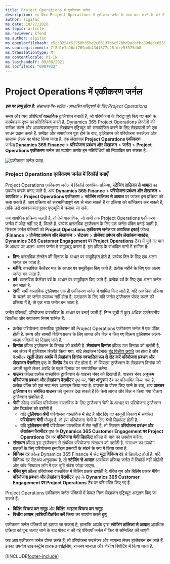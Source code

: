 ```yaml
---
title: Project Operations में एकीकरण जर्नल
description: यह विषय Project Operations में एकीकरण जर्नल के साथ काम करने के बारे में जानकारी प्रदान करता है.
author: sigitac
ms.date: 10/27/2020
ms.topic: article
ms.reviewer: kfend
ms.author: sigitac
ms.openlocfilehash: c5cc3254c52750b35be2c66137b6c57bbd9acbfbc89dedc6559059a89c8e2393
ms.sourcegitcommit: 7f8d1e7a16af769adb43d1877c28fdce53975db8
ms.translationtype: MT
ms.contentlocale: hi-IN
ms.lasthandoff: 08/06/2021
ms.locfileid: "6987933"
---
```

# <a name="integration-journal-in-project-operations"></a>Project Operations में एकीकरण जर्नल

_**इस पर लागू होता है:** संसाधन/गैर-स्टॉक -आधारित परिदृश्यों के लिए Project Operations_

समय और व्यय प्रविष्टियाँ **वास्तविक** ट्रांज़ैक्शन बनाती हैं, जो परियोजना के विरुद्ध पूर्ण किए गए कार्य के कार्यवाहक दृश्य का प्रतिनिधित्व करते हैं. Dynamics 365 Project Operations लेनदेनों की समीक्षा करने और आवश्यकतानुसार लेखांकन एट्रिब्यूट को समायोजित करने के लिए लेखापालों को एक साधन प्रदान करते हैं. समीक्षा और समायोजन पूरा होने के बाद, ट्रांज़ैक्शन को परियोजना सबलेज़र और सामान्य लेज़र पर पोस्ट किया जाता है. एक लेखापाल **Project Operations एकीकरण** जर्नल(**Dynamics 365 Finance** > **परियोजना प्रबंधन और लेखांकन** > **जर्नल** > **Project Operations एकीकरण** जर्नल का उपयोग करके इन गतिविधियों को निष्पादित कर सकता है.

![एकीकरण जर्नल प्रवाह.](./media/IntegrationJournal.png)

### <a name="create-records-in-the-project-operations-integration-journal"></a>Project Operations एकीकरण जर्नल में रिकॉर्ड बनाएँ

Project Operations एकीकरण जर्नल में रिकॉर्ड आवधिक प्रक्रिया, **स्टेजिंग तालिका से आयात** का उपयोग करके बनाए जाते हैं. आप **Dynamics 365 Finance** > **परियोजना प्रबंधन और लेखांकन** > **आवधिक** > **Project Operations एकीकरण** > **स्टेजिंग तालिका से आयात** पर जाकर इस प्रक्रिया को चला सकते हैं. आप प्रक्रिया को सहभागितापूर्ण रूप से चला सकते हैं या प्रक्रिया को कॉन्फ़िगर कर सकते हैं, ताकि उसे आवश्यकतानुसार पृष्ठभूमि में चलाया जा सके.

जब आवधिक प्रक्रिया चलती है, तो ऐसे वास्तविक, जो अभी तक Project Operations एकीकरण जर्नल में जोड़े नहीं गए हैं, मिलते हैं. प्रत्येक वास्तविक ट्रांज़ैक्शन के लिए एक जर्नल पंक्ति बनाई जाती है.
सिस्टम जर्नल पंक्तियों को **Project Operations एकीकरण जर्नल पर आवधिक इकाई** फ़ील्ड (**Finance** > **प्रोजेक्ट प्रबंधन और लेखांकन** > **सेटअप** > **प्रोजेक्ट प्रबंधन और लेखांकन मापदंड**, **Dynamics 365 Customer Engagement पर Project Operations** टैब) में चुने गए मान के आधार पर अलग-अलग जर्नल में समूहबद्ध करता है. इस फ़ील्ड के संभावित मानों में शामिल हैं:

  - **दिन**: वास्तविक लेनदेन की दिनांक के आधार पर समूहीकृत होते हैं. प्रत्येक दिन के लिए एक अलग जर्नल बन जाता है.
  - **महीने**: वास्तविक कैलेंडर माह के आधार पर समूहीकृत किए जाते हैं. प्रत्येक महीने के लिए एक अलग जर्नल बन जाता है.
  - **वर्ष**: वास्तविक कैलेंडर वर्ष के आधार पर समूहीकृत किए जाते हैं. प्रत्येक वर्ष के लिए एक अलग जर्नल बन जाता है.
  - **सभी**: सभी वास्तविक ट्रांज़ैक्शन एक ही एकीकरण जर्नल में शामिल किए जाते हैं. यदि आवधिक प्रक्रिया के चलने पर जर्नल उपलब्ध नहीं होता है, उदाहरण के लिए यदि जर्नल ट्रांज़ैक्शन पोस्ट करने की प्रक्रिया में है, तो एक नया जर्नल बन जाता है.

जर्नल पंक्तियाँ, परियोजना वास्तविक के आधार पर बनाई जाती हैं. निम्न सूची में कुछ अधिक उल्लेखनीय डिफ़ॉल्ट और रूपांतरण नियम शामिल हैं:

  - प्रत्येक परियोजना वास्तविक ट्रांज़ैक्शन की Project Operations एकीकरण जर्नल में एक पंक्ति होती है. समय और सामग्री बिलिंग प्रकार के लिए लागत और बिल न किए गए विक्रय ट्रांज़ैक्शन अलग-अलग पंक्तियों पर दिखाए जाते हैं.
  - **दिनांक** फ़ील्ड ट्रांज़ैक्शन के दिनांक को दर्शाती है. **लेखांकन दिनांक** फ़ील्ड उस दिनांक को दर्शाती है, जब लेज़र में ट्रांज़ैक्शन रिकॉर्ड किया गया. यदि लेखांकन दिनांक [बंद वित्तीय अवधि](/dynamics365/finance/general-ledger/close-general-ledger-at-period-end) का होता है और पैरामीटर **खुली लेज़र अवधि में लेखांकन दिनांक स्वचालित रूप से सेट करें** **परियोजना प्रबंधन और लेखांकन पैरामीटर** पृष्ठ के **वित्तीय** टैब पर सेट होता है, तो सिस्टम ट्रांज़ैक्शन के लेखांकन दिनांक को अगली खुली लेज़र अवधि के पहले दिनांक पर समायोजित करेगा.
  - **वाउचर** फ़ील्ड प्रत्येक वास्तविक ट्रांज़ैक्शन के वाउचर नंबर को दिखाती है. वाउचर नंबर अनुक्रम **परियोजना प्रबंधन और लेखांकन पैरामीटर** पृष्ठ पर, **नंबर अनुक्रम** टैब पर परिभाषित किया गया है. प्रत्येक पंक्ति को एक नया नंबर असाइन किया गया है. वाउचर के पोस्ट किए जाने के बाद, आप **वाउचर ट्रांज़ैक्शन** पर **संबंधित वाउचर** को चुनकर देख सकते हैं कि कैसे लागत और बिल न किया गया विक्रय ट्रांज़ैक्शन संबंधित हैं.
  - **श्रेणी** फ़ील्ड संबंधित परियोजना वास्तविक के लिए ट्रांज़ैक्शन श्रेणी के आधार पर परियोजना ट्रांज़ैक्शन और डिफ़ॉल्ट को दर्शाती है.
    - यदि **ट्रांज़ैक्शन श्रेणी** परियोजना वास्तविक में सेट है और दिए गए कानूनी निकाय में संबंधित **परियोजना श्रेणी** मौजूद है, तो इस परियोजना श्रेणी के लिए श्रेणी डिफ़ॉल्ट होती है.
    - यदि **ट्रांज़ैक्शन श्रेणी** परियोजना वास्तविक में सेट नहीं है, तो सिस्टम **परियोजना प्रबंधन और लेखांकन पैरामीटर** पृष्ठ के **Dynamics 365 Customer Engagement पर Project Operations** टैब पर **परियोजना श्रेणी डिफ़ॉल्ट** फ़ील्ड के मान का उपयोग करेगा.
  - **संसाधन** फ़ील्ड इस ट्रांज़ैक्शन से संबंधित परियोजना संसाधन को दर्शाती है. संसाधन का उपयोग ग्राहकों के लिए परियोजना इनवॉइस प्रस्तावों के संदर्भ के रूप में किया जाता है.
  - **विनिमय दर** फ़ील्ड Dynamics 365 Finance में सेट **मुद्रा विनिमय दर** से डिफ़ॉल्ट होती है. यदि विनिमय दर सेटअप अनुपलब्ध है, तो **स्टेजिंग से आयात** आवधिक प्रक्रिया जर्नल में रिकॉर्ड नहीं जोड़ेगी और जॉब निष्पादन लॉग में एक त्रुटि संदेश जोड़ा जाएगा.
  - **पंक्ति गुण** फ़ील्ड परियोजना वास्तविक में बिलिंग प्रकार दर्शाती है. पंक्ति गुण और बिलिंग प्रकार मैपिंग **परियोजना प्रबंधन और लेखांकन पैरामीटर** पृष्ठ के **Dynamics 365 Customer Engagement पर Project Operations** टैब पर परिभाषित किए गए हैं.

Project Operations एकीकरण जर्नल पंक्तियों में केवल निम्न लेखांकन एट्रिब्यूट अद्यतन किए जा सकते हैं:

- **बिलिंग विक्रय कर समूह** और **बिलिंग आइटम विक्रय कर समूह**
- **वित्तीय आयाम** (**राशियाँ वितरित करें** क्रिया का उपयोग करते हुए)

एकीकरण जर्नल पंक्तियों को हटाया जा सकता है, हालांकि आपके द्वारा **स्टेजिंग तालिका से आयात** आवधिक प्रक्रिया को पुनः चलाए जाने के बाद पोस्ट न की गई पंक्तियाँ जर्नल में फिर से सम्मिलित की जाएंगी.

जब आप एकीकरण जर्नल पोस्ट करते हैं, तो परियोजना सबलेज़र और सामान्य लेज़र ट्रांज़ैक्शन बन जाते हैं. इनका उपयोग डाउनस्ट्रीम ग्राहक इनवॉइसिंग, राजस्व मान्यता और वित्तीय रिपोर्टिंग में किया जाता है.


[!INCLUDE[footer-include](../includes/footer-banner.md)]
